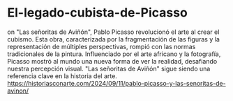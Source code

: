 # El-legado-cubista-de-Picasso
on "Las señoritas de Aviñón", Pablo Picasso revolucionó el arte al crear el cubismo. Esta obra, caracterizada por la fragmentación de las figuras y la representación de múltiples perspectivas, rompió con las normas tradicionales de la pintura. Influenciado por el arte africano y la fotografía, Picasso mostró al mundo una nueva forma de ver la realidad, desafiando nuestra percepción visual. "Las señoritas de Aviñón" sigue siendo una referencia clave en la historia del arte.
https://historiasconarte.com/2024/09/11/pablo-picasso-y-las-senoritas-de-avinon/
